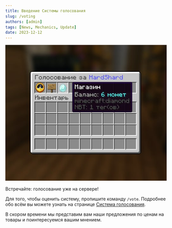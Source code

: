 ```yaml
---
title: Введение Системы голосования
slug: /voting
authors: [admin]
tags: [News, Mechanics, Update]
date: 2023-12-12
---
```


![Введение Системы голосования на Hardshard](./img/sistema-golosovaniya-hardshard.jpg)

Встречайте: голосование уже на сервере!

Для того, чтобы оценить систему, пропишите команду `/vote`. Подробнее обо всём вы можете узнать на странице [Система голосования](/docs/voting).

В скором времени мы представим вам наши предложения по ценам на товары и поинтересуемся вашим мнением.